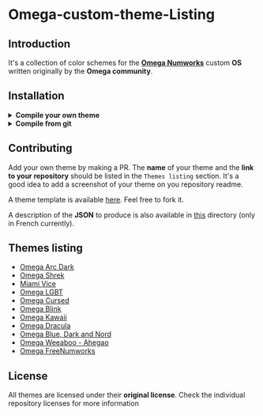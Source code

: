 
# Omega-custom-theme-Listing

## Introduction

It's a collection of color schemes for the [**Omega Numworks**](https://github.com/Omega-Numworks/Omega) custom **OS** written originally by the **Omega community**.

## Installation

<details>
	<summary><b>Compile your own theme</b></summary>

You need to be able to [compile omega by yourself](https://github.com/Omega-Numworks/Omega#manual), then when compiling, simply add the `THEME_NAME` argument, like this:
```bash
 make THEME_NAME="your_personnal_theme"
```
</details>
<details>
	<summary><b>Compile from git</b></summary>

Same as above, simply also add the `THEME_REPO` argument:

```bash
$ make THEME_NAME=omega_blue THEME_REPO=https://github.com/Omega-Numworks/Omega-Theme-Example
```
as said [here](https://github.com/Omega-Numworks/Omega-Theme-Example/blob/master/README.md).
</details>

## Contributing

Add your own theme by making a PR. The **name** of your theme and the **link to your repository** should be listed in the `Themes listing` section.
It's a good idea to add a screenshot of your theme on you repository readme.

A theme template is available [here](https://github.com/Omega-Numworks/Omega-Theme-Example). Feel free to fork it.

A description of the **JSON** to produce is also available in [this](descriptions/) directory (only in French currently).

## Themes listing

* [Omega Arc Dark](https://github.com/lolocomotive/Omega-Arc-Dark)
* [Omega Shrek](https://github.com/PierreDiab/Omega_Shrek)
* [Miami Vice](https://github.com/akhilvanka/Miami-Vice)
* [Omega LGBT](https://github.com/coco33920/Omega-LGBT)
* [Omega Cursed](https://github.com/Syycorax/Omega-cursed)
* [Omega Blink](https://github.com/virgilecheminot/Omega-Theme-Blink)
* [Omega Kawaii](https://github.com/apoleon33/Omega-Kawaii-Theme)
* [Omega Dracula](https://github.com/Ratakor/Omega-Dracula-Theme)
* [Omega Blue, Dark and Nord](https://github.com/fmlatghor/Omega-Theme-Example)
* [Omega Weeaboo - Ahegao](https://github.com/ArtichOwO/WeebThemeOmega)
* [Omega FreeNumworks](https://github.com/PierreDiab/Omega-FreeNumworks)

## License

All themes are licensed under their **original license**. Check the individual repository licenses for more information
